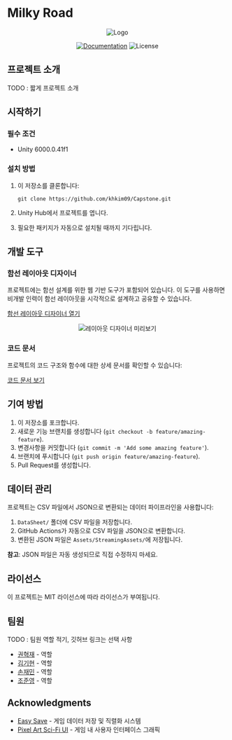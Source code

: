 # Milky Road

<div align="center">

![Logo](https://github.com/user-attachments/assets/af28f060-19f0-4143-9ab4-52f722430e7d)


[![Documentation](https://img.shields.io/badge/docs-Doxygen-blue.svg)](https://khkim09.github.io/Capstone/)
![License](https://img.shields.io/badge/License-MIT-green.svg)

</div>

## 프로젝트 소개

TODO : 짧게 프로젝트 소개

## 시작하기

### 필수 조건

- Unity 6000.0.41f1

### 설치 방법

1. 이 저장소를 클론합니다:
   ```
   git clone https://github.com/khkim09/Capstone.git
   ```

2. Unity Hub에서 프로젝트를 엽니다.

3. 필요한 패키지가 자동으로 설치될 때까지 기다립니다.

## 개발 도구

### 함선 레이아웃 디자이너

프로젝트에는 함선 설계를 위한 웹 기반 도구가 포함되어 있습니다. 이 도구를 사용하면 비개발 인력이 함선 레이아웃을 시각적으로 설계하고 공유할 수 있습니다.

[함선 레이아웃 디자이너 열기](https://khkim09.github.io/Capstone/spaceship/)

<div align="center">
  
![레이아웃 디자이너 미리보기](https://github.com/user-attachments/assets/7937023b-bd81-4a7d-8adb-952c983cf4ad)

</div>

### 코드 문서

프로젝트의 코드 구조와 함수에 대한 상세 문서를 확인할 수 있습니다:

[코드 문서 보기](https://khkim09.github.io/Capstone/)

## 기여 방법

1. 이 저장소를 포크합니다.
2. 새로운 기능 브랜치를 생성합니다 (`git checkout -b feature/amazing-feature`).
3. 변경사항을 커밋합니다 (`git commit -m 'Add some amazing feature'`).
4. 브랜치에 푸시합니다 (`git push origin feature/amazing-feature`).
5. Pull Request를 생성합니다.

## 데이터 관리

프로젝트는 CSV 파일에서 JSON으로 변환되는 데이터 파이프라인을 사용합니다:

1. `DataSheet/` 폴더에 CSV 파일을 저장합니다.
2. GitHub Actions가 자동으로 CSV 파일을 JSON으로 변환합니다.
3. 변환된 JSON 파일은 `Assets/StreamingAssets/`에 저장됩니다.

**참고**: JSON 파일은 자동 생성되므로 직접 수정하지 마세요.

## 라이선스

이 프로젝트는 MIT 라이선스에 따라 라이선스가 부여됩니다.

## 팀원

TODO : 팀원 역할 적기, 깃허브 링크는 선택 사항

- [권혁재](링크) - 역할
- [김기현](링크) - 역할
- [손재민](링크) - 역할
- [조준영](링크) - 역할

## Acknowledgments

- [Easy Save](https://assetstore.unity.com/packages/tools/utilities/easy-save-the-complete-save-game-data-serializer-system-768) - 게임 데이터 저장 및 직렬화 시스템
- [Pixel Art Sci-Fi UI](https://assetstore.unity.com/packages/2d/gui/icons/pixel-art-sci-fi-ui-307172) - 게임 내 사용자 인터페이스 그래픽
